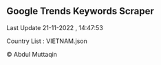

## Google Trends Keywords Scraper 
 
Last Update 21-11-2022 , 14:47:53

Country List :
VIETNAM.json



© Abdul Muttaqin 
